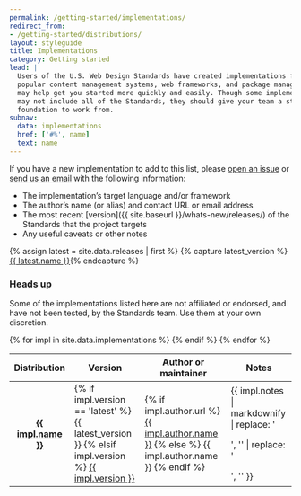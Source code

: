```yaml
---
permalink: /getting-started/implementations/
redirect_from:
- /getting-started/distributions/
layout: styleguide
title: Implementations
category: Getting started
lead: |
  Users of the U.S. Web Design Standards have created implementations for
  popular content management systems, web frameworks, and package managers that
  may help get you started more quickly and easily. Though some implementations
  may not include all of the Standards, they should give your team a strong
  foundation to work from.
subnav:
  data: implementations
  href: ['#%', name]
  text: name
---
```


If you have a new implementation to add to this list, please [open an issue] or [send us an email] with the following information:

* The implementation’s target language and/or framework
* The author’s name (or alias) and contact URL or email address
* The most recent [version]({{ site.baseurl }}/whats-new/releases/) of the Standards that the project targets
* Any useful caveats or other notes

{% assign latest = site.data.releases | first %}
{% capture latest_version %}<a href="{{ site.baseurl }}/whats-new/releases/#version-{{ latest.name | slugify }}">{{ latest.name }}</a>{% endcapture %}

<div class="usa-alert usa-alert-warning">
  <div class="usa-alert-body">
    <h3 class="usa-alert-heading">Heads up</h3>
    <p class="usa-alert-text">Some of the implementations listed here are not affiliated or endorsed, and have not been tested, by the Standards team. Use them at your own discretion.</p>
  </div>
</div>

<table>
  <thead>
    <tr>
      <th>Distribution</th>
      <th>Version</th>
      <th>Author or maintainer</th>
      <th>Notes</th>
    </tr>
  </thead>
{% for impl in site.data.implementations %}
  <tr id="{% if impl.id %}{{ impl.id }}{% else %}{{ impl.name | slugify }}{% endif %}">
    <th scope="row">
      <strong><a href="{{ impl.url }}">{{ impl.name }}</a></strong>
    </th>
    <td>
      {% if impl.version == 'latest' %}
      {{ latest_version }}
      {% elsif impl.version %}
      <a href="{{ site.baseurl }}/whats-new/releases/#version-{{ impl.version | slugify }}">{{ impl.version }}</a></td>
      {% endif %}
    <td>
      {% if impl.author.url %}
      <a href="{{ impl.author.url }}">{{ impl.author.name }}</a>
      {% else %}
      {{ impl.author.name }}
      {% endif %}
    </td>
    <td>{{ impl.notes | markdownify | replace: '<p>', '' | replace: '</p>', '' }}</td>
  </tr>
{% endfor %}
</table>

[open an issue]: https://github.com/18F/web-design-standards-docs/issues/new
[send us an email]: mailto:uswebdesignstandards@gsa.gov
